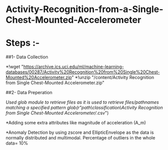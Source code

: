 Activity-Recognition-from-a-Single-Chest-Mounted-Accelerometer
==============================================================
Steps :- 
========
##1- Data Collection

*!wget "https://archive.ics.uci.edu/ml/machine-learning-databases/00287/Activity%20Recognition%20from%20Single%20Chest-Mounted%20Accelerometer.zip"
*!unzip "/content/Activity Recognition from Single Chest-Mounted Accelerometer.zip"

##2- Data Preperation

*Used glob module to retrieve files as it is used to retrieve files/pathnames matching a specified pattern
  glob(r"path\classification\Activity Recognition from Single Chest-Mounted Accelerometer/*.csv")
       
*Adding some extra attributes like magnitude of acceleration (A_m)
       
*Anomaly Detection by using zscore and EllipticEnvelope as the data is normally distributed and multimodal.
 Percentage of outliers in the whole data= 10%
       

       

